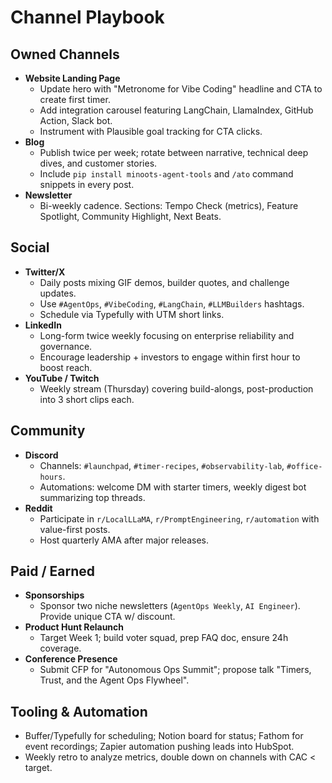 # Channel Playbook

## Owned Channels
- **Website Landing Page**
  - Update hero with "Metronome for Vibe Coding" headline and CTA to create first timer.
  - Add integration carousel featuring LangChain, LlamaIndex, GitHub Action, Slack bot.
  - Instrument with Plausible goal tracking for CTA clicks.
- **Blog**
  - Publish twice per week; rotate between narrative, technical deep dives, and customer stories.
  - Include `pip install minoots-agent-tools` and `/ato` command snippets in every post.
- **Newsletter**
  - Bi-weekly cadence. Sections: Tempo Check (metrics), Feature Spotlight, Community Highlight, Next Beats.

## Social
- **Twitter/X**
  - Daily posts mixing GIF demos, builder quotes, and challenge updates.
  - Use `#AgentOps`, `#VibeCoding`, `#LangChain`, `#LLMBuilders` hashtags.
  - Schedule via Typefully with UTM short links.
- **LinkedIn**
  - Long-form twice weekly focusing on enterprise reliability and governance.
  - Encourage leadership + investors to engage within first hour to boost reach.
- **YouTube / Twitch**
  - Weekly stream (Thursday) covering build-alongs, post-production into 3 short clips each.

## Community
- **Discord**
  - Channels: `#launchpad`, `#timer-recipes`, `#observability-lab`, `#office-hours`.
  - Automations: welcome DM with starter timers, weekly digest bot summarizing top threads.
- **Reddit**
  - Participate in `r/LocalLLaMA`, `r/PromptEngineering`, `r/automation` with value-first posts.
  - Host quarterly AMA after major releases.

## Paid / Earned
- **Sponsorships**
  - Sponsor two niche newsletters (`AgentOps Weekly`, `AI Engineer`). Provide unique CTA w/ discount.
- **Product Hunt Relaunch**
  - Target Week 1; build voter squad, prep FAQ doc, ensure 24h coverage.
- **Conference Presence**
  - Submit CFP for "Autonomous Ops Summit"; propose talk "Timers, Trust, and the Agent Ops Flywheel".

## Tooling & Automation
- Buffer/Typefully for scheduling; Notion board for status; Fathom for event recordings; Zapier automation pushing leads into HubSpot.
- Weekly retro to analyze metrics, double down on channels with CAC < target.
